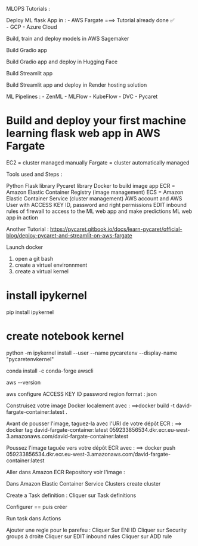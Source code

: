 MLOPS Tutorials :


Deploy ML flask App in : 
	- AWS Fargate ===> Tutorial already done ✅  
	- GCP
	- Azure Cloud

Build, train and deploy models in AWS Sagemaker

Build Gradio app 

Build Gradio app and deploy in Hugging Face

Build Streamlit app

Build Streamlit app and deploy in Render hosting solution


ML Pipelines :
	- ZenML
	- MLFlow
	- KubeFlow
	- DVC
	- Pycaret
















# Build and deploy your first machine learning flask web app in AWS Fargate

EC2 = cluster managed manually
Fargate = cluster automatically managed

Tools used and Steps : 

Python Flask library
Pycaret library
Docker to build image app
ECR = Amazon Elastic Container Registry (image management)
ECS = Amazon Elastic Container Service (cluster management)
AWS account and AWS User with ACCESS KEY ID, password and right permissions
EDIT inbound rules of firewall to access to the  ML web app and make predictions
ML web app in action




Another Tutorial :
https://pycaret.gitbook.io/docs/learn-pycaret/official-blog/deploy-pycaret-and-streamlit-on-aws-fargate

Launch docker

1) open a git bash 
2) create a virtuel environnment 
3) create a virtual kernel
# install ipykernel
pip install ipykernel

# create notebook kernel
python -m ipykernel install --user --name pycaretenv --display-name "pycaretenvkernel"



conda install -c conda-forge awscli

aws --version

aws configure
	ACCESS KEY ID
	password
	region
	format : json

Construisez votre image Docker localement avec :
==>docker build -t david-fargate-container:latest .

Avant de pousser l'image, taguez-la avec l'URI de votre dépôt ECR :
==> docker tag david-fargate-container:latest 059233856534.dkr.ecr.eu-west-3.amazonaws.com/david-fargate-container:latest

Poussez l'image taguée vers votre dépôt ECR avec :
==> docker push 059233856534.dkr.ecr.eu-west-3.amazonaws.com/david-fargate-container:latest

Aller dans Amazon ECR Repository voir l'image :


Dans Amazon Elastic Container Service 
	Clusters
	create cluster

Create a Task definition : Cliquer sur Task definitions 

Configurer == puis créer 

Run task dans Actions 

Ajouter une regle pour le parefeu : 
	Cliquer Sur ENI ID 
	Cliquer sur Security groups à droite
	Cliquer sur EDIT inbound rules
	Cliquer sur ADD rule